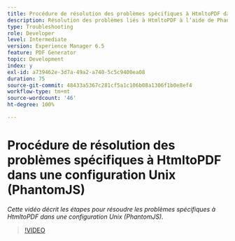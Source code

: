```yaml
---
title: Procédure de résolution des problèmes spécifiques à HtmltoPDF dans une configuration Unix (PhantomJS)
description: Résolution des problèmes liés à HtmltoPDF à l’aide de PhantomJS dans la configuration Unix.
type: Troubleshooting
role: Developer
level: Intermediate
version: Experience Manager 6.5
feature: PDF Generator
topic: Development
index: y
exl-id: a739462e-3d7a-49a2-a740-5c5c9400ea08
duration: 75
source-git-commit: 48433a5367c281cf5a1c106b08a1306f1b0e8ef4
workflow-type: tm+mt
source-wordcount: '46'
ht-degree: 100%

---
```


# Procédure de résolution des problèmes spécifiques à HtmltoPDF dans une configuration Unix (PhantomJS)

*Cette vidéo décrit les étapes pour résoudre les problèmes spécifiques à HtmltoPDF dans une configuration Unix (PhantomJS).*

>[!VIDEO](https://video.tv.adobe.com/v/3417811?quality=12&learn=on&captions=fre_fr)
